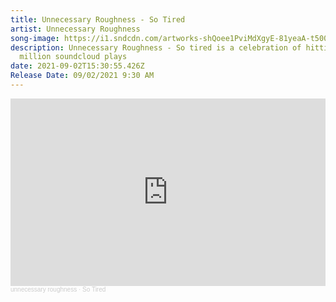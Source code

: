 ```yaml
---
title: Unnecessary Roughness - So Tired
artist: Unnecessary Roughness
song-image: https://i1.sndcdn.com/artworks-shQoee1PviMdXgyE-81yeaA-t500x500.jpg
description: Unnecessary Roughness - So tired is a celebration of hitting one
  million soundcloud plays
date: 2021-09-02T15:30:55.426Z
Release Date: 09/02/2021 9:30 AM
---
```

<iframe width="100%" height="300" scrolling="no" frameborder="no" allow="autoplay" src="https://w.soundcloud.com/player/?url=https%3A//api.soundcloud.com/tracks/1109311813&color=%230dfcfc&auto_play=false&hide_related=false&show_comments=true&show_user=true&show_reposts=false&show_teaser=true&visual=true"></iframe><div style="font-size: 10px; color: #cccccc;line-break: anywhere;word-break: normal;overflow: hidden;white-space: nowrap;text-overflow: ellipsis; font-family: Interstate,Lucida Grande,Lucida Sans Unicode,Lucida Sans,Garuda,Verdana,Tahoma,sans-serif;font-weight: 100;"><a href="https://soundcloud.com/unnecessary-roughness-yyc" title="unnecessary roughness" target="_blank" style="color: #cccccc; text-decoration: none;">unnecessary roughness</a> · <a href="https://soundcloud.com/unnecessary-roughness-yyc/so-tired" title="So Tired" target="_blank" style="color: #cccccc; text-decoration: none;">So Tired</a></div>